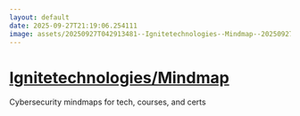 ```yaml
---
layout: default
date: 2025-09-27T21:19:06.254111
image: assets/20250927T042913481--Ignitetechnologies--Mindmap--20250927T044523713--cropped.png
---
```


# [Ignitetechnologies/Mindmap](https://github.com/Ignitetechnologies/Mindmap)

Cybersecurity mindmaps for tech, courses, and certs
